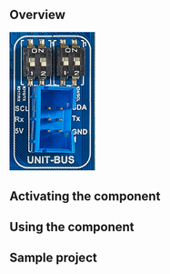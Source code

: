 ## Overview

<img src="/images/esp32/block_unit_bus.png"  width="30%">


## Activating the component

## Using the component


## Sample project

